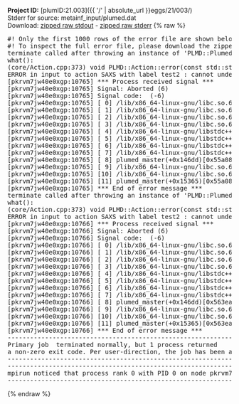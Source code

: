 **Project ID:** [plumID:21.003]({{ '/' | absolute_url }}eggs/21/003/)  
Stderr for source:  metainf_input/plumed.dat   
Download: [zipped raw stdout](plumed.dat.plumed_master.stdout.txt.zip) - [zipped raw stderr](plumed.dat.plumed_master.stderr.txt.zip) 
{% raw %}
<pre>
#! Only the first 1000 rows of the error file are shown below
#! To inspect the full error file, please download the zipped raw stderr file above
terminate called after throwing an instance of 'PLMD::Plumed::ExceptionError'
what():
(core/Action.cpp:373) void PLMD::Action::error(const std::string&) const
ERROR in input to action SAXS with label test2 : cannot understand the following words from the input line : SCALEINT=1680
[pkrvm7jw40e0xgp:10765] *** Process received signal ***
[pkrvm7jw40e0xgp:10765] Signal: Aborted (6)
[pkrvm7jw40e0xgp:10765] Signal code:  (-6)
[pkrvm7jw40e0xgp:10765] [ 0] /lib/x86_64-linux-gnu/libc.so.6(+0x45330)[0x7fba24045330]
[pkrvm7jw40e0xgp:10765] [ 1] /lib/x86_64-linux-gnu/libc.so.6(pthread_kill+0x11c)[0x7fba2409eb2c]
[pkrvm7jw40e0xgp:10765] [ 2] /lib/x86_64-linux-gnu/libc.so.6(gsignal+0x1e)[0x7fba2404527e]
[pkrvm7jw40e0xgp:10765] [ 3] /lib/x86_64-linux-gnu/libc.so.6(abort+0xdf)[0x7fba240288ff]
[pkrvm7jw40e0xgp:10765] [ 4] /lib/x86_64-linux-gnu/libstdc++.so.6(+0xa5ff5)[0x7fba244a5ff5]
[pkrvm7jw40e0xgp:10765] [ 5] /lib/x86_64-linux-gnu/libstdc++.so.6(+0xbb0da)[0x7fba244bb0da]
[pkrvm7jw40e0xgp:10765] [ 6] /lib/x86_64-linux-gnu/libstdc++.so.6(_ZSt10unexpectedv+0x0)[0x7fba244a5a55]
[pkrvm7jw40e0xgp:10765] [ 7] /lib/x86_64-linux-gnu/libstdc++.so.6(+0xa5a6f)[0x7fba244a5a6f]
[pkrvm7jw40e0xgp:10765] [ 8] plumed_master(+0x146dd)[0x55a0860006dd]
[pkrvm7jw40e0xgp:10765] [ 9] /lib/x86_64-linux-gnu/libc.so.6(+0x2a1ca)[0x7fba2402a1ca]
[pkrvm7jw40e0xgp:10765] [10] /lib/x86_64-linux-gnu/libc.so.6(__libc_start_main+0x8b)[0x7fba2402a28b]
[pkrvm7jw40e0xgp:10765] [11] plumed_master(+0x15365)[0x55a086001365]
[pkrvm7jw40e0xgp:10765] *** End of error message ***
terminate called after throwing an instance of 'PLMD::Plumed::ExceptionError'
what():
(core/Action.cpp:373) void PLMD::Action::error(const std::string&) const
ERROR in input to action SAXS with label test2 : cannot understand the following words from the input line : SCALEINT=1680
[pkrvm7jw40e0xgp:10766] *** Process received signal ***
[pkrvm7jw40e0xgp:10766] Signal: Aborted (6)
[pkrvm7jw40e0xgp:10766] Signal code:  (-6)
[pkrvm7jw40e0xgp:10766] [ 0] /lib/x86_64-linux-gnu/libc.so.6(+0x45330)[0x7ff8f0845330]
[pkrvm7jw40e0xgp:10766] [ 1] /lib/x86_64-linux-gnu/libc.so.6(pthread_kill+0x11c)[0x7ff8f089eb2c]
[pkrvm7jw40e0xgp:10766] [ 2] /lib/x86_64-linux-gnu/libc.so.6(gsignal+0x1e)[0x7ff8f084527e]
[pkrvm7jw40e0xgp:10766] [ 3] /lib/x86_64-linux-gnu/libc.so.6(abort+0xdf)[0x7ff8f08288ff]
[pkrvm7jw40e0xgp:10766] [ 4] /lib/x86_64-linux-gnu/libstdc++.so.6(+0xa5ff5)[0x7ff8f0ca5ff5]
[pkrvm7jw40e0xgp:10766] [ 5] /lib/x86_64-linux-gnu/libstdc++.so.6(+0xbb0da)[0x7ff8f0cbb0da]
[pkrvm7jw40e0xgp:10766] [ 6] /lib/x86_64-linux-gnu/libstdc++.so.6(_ZSt10unexpectedv+0x0)[0x7ff8f0ca5a55]
[pkrvm7jw40e0xgp:10766] [ 7] /lib/x86_64-linux-gnu/libstdc++.so.6(+0xa5a6f)[0x7ff8f0ca5a6f]
[pkrvm7jw40e0xgp:10766] [ 8] plumed_master(+0x146dd)[0x563eaf3ad6dd]
[pkrvm7jw40e0xgp:10766] [ 9] /lib/x86_64-linux-gnu/libc.so.6(+0x2a1ca)[0x7ff8f082a1ca]
[pkrvm7jw40e0xgp:10766] [10] /lib/x86_64-linux-gnu/libc.so.6(__libc_start_main+0x8b)[0x7ff8f082a28b]
[pkrvm7jw40e0xgp:10766] [11] plumed_master(+0x15365)[0x563eaf3ae365]
[pkrvm7jw40e0xgp:10766] *** End of error message ***
--------------------------------------------------------------------------
Primary job  terminated normally, but 1 process returned
a non-zero exit code. Per user-direction, the job has been aborted.
--------------------------------------------------------------------------
--------------------------------------------------------------------------
mpirun noticed that process rank 0 with PID 0 on node pkrvm7jw40e0xgp exited on signal 6 (Aborted).
--------------------------------------------------------------------------
</pre>
{% endraw %}
